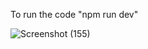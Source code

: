 To run the code "npm run dev"



![Screenshot (155)](https://github.com/user-attachments/assets/9e11a37b-bda6-4818-8b54-9fef08ec1533)
